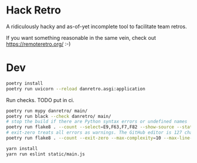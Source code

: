 # Hack Retro

A ridiculously hacky and as-of-yet incomplete tool to facilitate team retros.

If you want something reasonable in the same vein, check out https://remoteretro.org/ :-)


# Dev

```sh
poetry install
poetry run uvicorn --reload danretro.asgi:application
```

Run checks. TODO put in ci.
```sh
poetry run mypy danretro/ main/
poetry run black --check danretro/ main/
# stop the build if there are Python syntax errors or undefined names
poetry run flake8 . --count --select=E9,F63,F7,F82 --show-source --statistics
# exit-zero treats all errors as warnings. The GitHub editor is 127 chars wide
poetry run flake8 . --count --exit-zero --max-complexity=10 --max-line-length=127 --statistics

yarn install
yarn run eslint static/main.js
```
